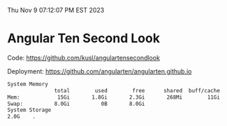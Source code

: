Thu Nov  9 07:12:07 PM EST 2023

# Angular Ten Second Look

Code: https://github.com/kusl/angulartensecondlook

Deployment: https://github.com/angularten/angularten.github.io

```bash
System Memory
               total        used        free      shared  buff/cache   available
Mem:            15Gi       1.8Gi       2.3Gi       268Mi        11Gi        13Gi
Swap:          8.0Gi          0B       8.0Gi
System Storage
2.0G	.
```
```bash
